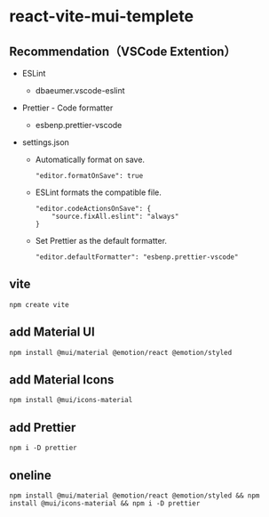 # react-vite-mui-templete

## Recommendation（VSCode Extention）

-   ESLint
    -   dbaeumer.vscode-eslint
-   Prettier - Code formatter
    -   esbenp.prettier-vscode
-   settings.json

    -   Automatically format on save.

        ```
        "editor.formatOnSave": true
        ```

    -   ESLint formats the compatible file.

        ```
        "editor.codeActionsOnSave": {
            "source.fixAll.eslint": "always"
        }
        ```

    -   Set Prettier as the default formatter.

        ```
        "editor.defaultFormatter": "esbenp.prettier-vscode"
        ```

## vite

```
npm create vite
```

## add Material UI

```
npm install @mui/material @emotion/react @emotion/styled
```

## add Material Icons

```
npm install @mui/icons-material
```

## add Prettier
```
npm i -D prettier
```

## oneline

```
npm install @mui/material @emotion/react @emotion/styled && npm install @mui/icons-material && npm i -D prettier
```
